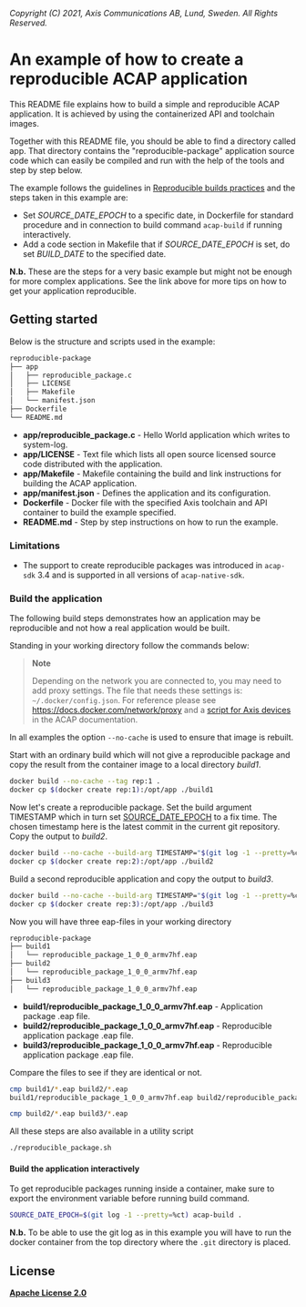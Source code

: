 *Copyright (C) 2021, Axis Communications AB, Lund, Sweden. All Rights Reserved.*

# An example of how to create a reproducible ACAP application

This README file explains how to build a simple and reproducible ACAP application. It is achieved by using the containerized API and toolchain images.

Together with this README file, you should be able to find a directory called app. That directory contains the "reproducible-package" application source code which can easily be compiled and run with the help of the tools and step by step below.

The example follows the guidelines in [Reproducible builds practices](https://reproducible-builds.org/)
and the steps taken in this example are:

- Set *SOURCE_DATE_EPOCH* to a specific date, in Dockerfile for standard
  procedure and in connection to build command `acap-build` if running
  interactively.
- Add a code section in Makefile that if *SOURCE_DATE_EPOCH*  is set, do set
  *BUILD_DATE* to the specified date.

**N.b.** These are the steps for a very basic example but might not be enough
for more complex applications. See the link above for more tips on how to get
your application reproducible.

## Getting started

Below is the structure and scripts used in the example:

```sh
reproducible-package
├── app
│   ├── reproducible_package.c
│   ├── LICENSE
│   ├── Makefile
│   └── manifest.json
├── Dockerfile
└── README.md
```

- **app/reproducible_package.c** - Hello World application which writes to system-log.
- **app/LICENSE** - Text file which lists all open source licensed source code distributed with the application.
- **app/Makefile** - Makefile containing the build and link instructions for building the ACAP application.
- **app/manifest.json** - Defines the application and its configuration.
- **Dockerfile** - Docker file with the specified Axis toolchain and API container to build the example specified.
- **README.md** - Step by step instructions on how to run the example.

### Limitations

- The support to create reproducible packages was introduced in `acap-sdk` 3.4
  and is supported in all versions of `acap-native-sdk`.

### Build the application

The following build steps demonstrates how an application may be reproducible
and not how a real application would be built.

Standing in your working directory follow the commands below:

> **Note**
>
> Depending on the network you are connected to, you may need to add proxy settings.
> The file that needs these settings is: `~/.docker/config.json`. For reference please see
> https://docs.docker.com/network/proxy and a
> [script for Axis devices](https://axiscommunications.github.io/acap-documentation/docs/develop/build-install-run.html#configure-network-proxy-settings) in the ACAP documentation.

In all examples the option `--no-cache` is used to ensure that image is rebuilt.

Start with an ordinary build which will not give a reproducible package and
copy the result from the container image to a local directory *build1*.

```sh
docker build --no-cache --tag rep:1 .
docker cp $(docker create rep:1):/opt/app ./build1
```

Now let's create a reproducible package. Set the build argument TIMESTAMP which
in turn set [SOURCE_DATE_EPOCH](https://reproducible-builds.org/docs/source-date-epoch/)
to a fix time. The chosen timestamp here is the latest commit in the current
git repository. Copy the output to *build2*.

```sh
docker build --no-cache --build-arg TIMESTAMP="$(git log -1 --pretty=%ct)" --tag rep:2 .
docker cp $(docker create rep:2):/opt/app ./build2
```

Build a second reproducible application and copy the output to *build3*.

```sh
docker build --no-cache --build-arg TIMESTAMP="$(git log -1 --pretty=%ct)" --tag rep:3 .
docker cp $(docker create rep:3):/opt/app ./build3
```

Now you will have three eap-files in your working directory

```sh
reproducible-package
├── build1
│   └── reproducible_package_1_0_0_armv7hf.eap
├── build2
│   └── reproducible_package_1_0_0_armv7hf.eap
├── build3
│   └── reproducible_package_1_0_0_armv7hf.eap
```

- **build1/reproducible_package_1_0_0_armv7hf.eap** - Application package .eap file.
- **build2/reproducible_package_1_0_0_armv7hf.eap** - Reproducible application package .eap file.
- **build3/reproducible_package_1_0_0_armv7hf.eap** - Reproducible application package .eap file.

Compare the files to see if they are identical or not.

```sh
cmp build1/*.eap build2/*.eap
build1/reproducible_package_1_0_0_armv7hf.eap build2/reproducible_package_1_0_0_armv7hf.eap differ: byte 13, line 1

cmp build2/*.eap build3/*.eap

```

All these steps are also available in a utility script

```sh
./reproducible_package.sh
```

#### Build the application interactively

To get reproducible packages running inside a container, make sure to export the
environment variable before running build command.

```sh
SOURCE_DATE_EPOCH=$(git log -1 --pretty=%ct) acap-build .
```

**N.b.** To be able to use the git log as in this example you will have to run
the docker container from the top directory where the `.git` directory is placed.

## License

**[Apache License 2.0](../LICENSE)**
